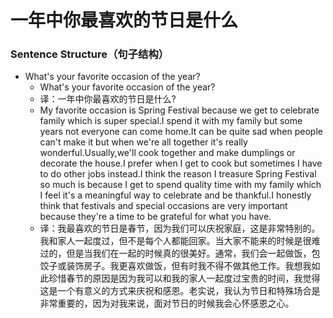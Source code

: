 # 一年中你最喜欢的节日是什么

### Sentence Structure（句子结构）

- What's your favorite occasion of the year?
  - What's your favorite occasion of the year?
  - 译：一年中你最喜欢的节日是什么?
  - My favorite occasion is Spring Festival because we get to celebrate family which is super special.I spend it with my family but some years not everyone can come home.It can be quite sad when people can't make it but when we're all together it's really wonderful.Usually,we'll cook together and make dumplings or decorate the house.I prefer when I get to cook but sometimes I have to do other jobs instead.I think the reason I treasure Spring Festival so much is because I get to spend quality time with my family which I feel it's a meaningful way to celebrate and be thankful.I honestly think that festivals and special occasions are very important because they're a time to be grateful for what you have.
  - 译：我最喜欢的节日是春节，因为我们可以庆祝家庭，这是非常特别的。我和家人一起度过，但不是每个人都能回家。当大家不能来的时候是很难过的，但是当我们在一起的时候真的很美好。通常，我们会一起做饭，包饺子或装饰房子。我更喜欢做饭，但有时我不得不做其他工作。我想我如此珍惜春节的原因是因为我可以和我的家人一起度过宝贵的时间，我觉得这是一个有意义的方式来庆祝和感恩。老实说，我认为节日和特殊场合是非常重要的，因为对我来说，面对节日的时候我会心怀感恩之心。

